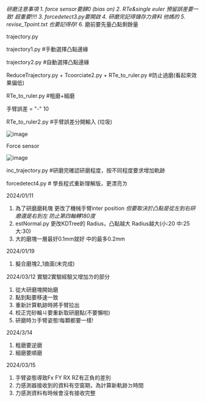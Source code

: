 *研磨注意事項*
*1. force sensor要歸0 (bias on)
2. RTe&single euler 預留誤差要一致! 超重要!!!!
3. forcedetect3.py要開啟
4. 研磨完記得儲存力資料 他媽的
5. revise_Tpoint.txt 也要記得存!*
6. 磨前要先量凸點剩餘量


trajectory.py

trajectory1.py  #手動選擇凸點邊緣

trajectory2.py  #自動選擇凸點邊緣

ReduceTrajectory.py + Tcoorciate2.py + RTe_to_ruler.py   #防止過磨(看起來效果偏低)

RTe_to_ruler.py  #粗磨+細磨

手臂誤差 = "-" 10


RTe_to_ruler2.py  #手臂誤差分開輸入 (垃圾)

![image](https://github.com/yoriii2000/fuckuhsuzting/assets/111038997/f6ea2b25-d827-4232-91d0-006fa44feb78)


Force sensor 

![image](https://github.com/yoriii2000/fuckuhsuzting/assets/111038997/23880a50-f6be-44f4-ba98-27e4476bc0c9)



inc_trajectory.py  #研磨完確認研磨程度，按不同程度要求增加軌跡


forcedetect4.py # 學長程式重新理解版，更漂亮ㄌ

2024/01/11
1. 為了研磨磨耗塊
更改了機械手臂inter position
*但要取決於凸點是從左到右研磨還是右到左*
*防止第四軸轉180度*
2. estNormal.py 更改KDTree的 Radius，凸點越大 Radius越大(小:20 中:25 大:30)
3. 大的磨塊一層最好0.1mm就好 中的最多0.2mm

2024/01/19
1. 擬合磨塊2_1曲面(未完成)

2024/03/12
實驗2實驗經驗又增加ㄌ的部分
1. 從大研磨塊開始磨
2. 點到點要移速一致  
3. 重新計算軌跡時將手臂拉出
4. 校正完砂輪ㄐ要重新取研磨點(不要懶啦)
5. 研磨時ㄉ手臂姿態!每顆都要一樣!

2024/3/14
1. 粗磨要逆磨
2. 細磨要順磨

2024/03/15
1. 手臂姿態導致Fx FY RX RZ有正負的差別
2. 力感測器接收到的資料有空窗期，為計算新軌跡ㄉ時間
3. 力感測資料有時候會沒有接收完整
   

